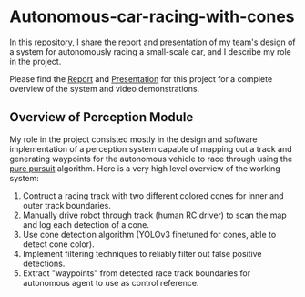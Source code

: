 # Autonomous-car-racing-with-cones
In this repository, I share the report and presentation of my team's design of a system for autonomously racing a small-scale car, and I describe my role in the project.

Please find the [Report](https://drive.google.com/file/d/1rWZNW5TMAkuEV3pIUT0pYL6_9b_-Ks6X/view?usp=sharing) and [Presentation](https://docs.google.com/presentation/d/1RSqe1nYWGugPqaRepjg1uu-9szCLEMhJ/edit?usp=sharing&ouid=110775942767811403002&rtpof=true&sd=true) for this project for a complete overview of the system and video demonstrations.

## Overview of Perception Module
My role in the project consisted mostly in the design and software implementation of a perception system capable of mapping out a track and generating waypoints for the autonomous vehicle to race through using the [pure pursuit](https://www.ri.cmu.edu/pub_files/pub3/coulter_r_craig_1992_1/coulter_r_craig_1992_1.pdf) algorithm. Here is a very high level overview of the working system:

1. Contruct a racing track with two different colored cones for inner and outer track boundaries.
2. Manually drive robot through track (human RC driver) to scan the map and log each detection of a cone.
3. Use cone detection algorithm (YOLOv3 finetuned for cones, able to detect cone color).
4. Implement filtering techniques to reliably filter out false positive detections.
5. Extract "waypoints" from detected race track boundaries for autonomous agent to use as control reference.

